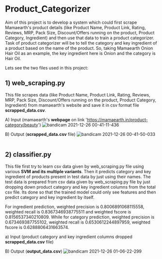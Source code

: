 # Product_Categorizer

Aim of this project is to develop a system which could first scrape Mamaearth's product details (like Product Name, Product Link, Rating, Reviews, MRP, Pack Size, Discount/Offers running on the product, Product Category, Ingredient) and then use that data to train a product categorizer. Task of product categorizer will be to tell the category and key ingredient of a product based on the name of the product. So, taking Mamaearth Onion Hair Oil as an example, the key ingredient here is Onion and the category is Hair Oil.

Lets see the two files used in this project:

## 1) web_scraping.py
This file scrapes data (like Product Name, Product Link, Rating, Reviews, MRP, Pack Size, Discount/Offers running on the product, Product Category, Ingredient) from mamaearth's website and save it in csv format file **scrapped_data.csv**.

A) Input (mamaearth's **webpage** on link 'https://mamaearth.in/product-category/beauty')
![bandicam 2021-12-26 00-41-11-436](https://user-images.githubusercontent.com/71775151/147391998-b9e1621f-a785-400f-8711-c4b20d722230.jpg)

B) Output (**scrapped_data.csv** file)
![bandicam 2021-12-26 00-41-50-033](https://user-images.githubusercontent.com/71775151/147392009-e5f9309b-ce44-4c61-9494-bd047c44b2ce.jpg)
<br><br>

## 2) classifier.py
This file first try to learn csv data given by web_scraping.py file using various **SVM and its multiple variants**. Then it predicts category and key ingredient of products present in test data by just using their names. The test data is prepared from csv data given by web_scraping.py file by just dropping down product category and key ingredient columns from the total csv file. Its done so that the trained model could only see features and then predict category and key ingredient by itself.

For ingredient prediction, weighted precision is 0.8006891068115558, weighted recall is 0.8367346938775511 and weighted fscore is 0.8156537340210809. While for category prediction, weighted precision is 0.673469387755102, weighted recall is 0.6530612244897959, weighted fscore is 0.6288806431663574.

a) Input (product category and key ingredient columns dropped **scrapped_data.csv** file)<br>

B) Output (**output_data.csv**)
![bandicam 2021-12-26 01-06-22-299](https://user-images.githubusercontent.com/71775151/147392366-a950ae36-153e-4f33-8d5c-b16b1914d845.jpg)
